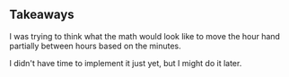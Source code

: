 ## Takeaways

I was trying to think what the math would look like to move the hour hand partially between hours based on the minutes.

I didn't have time to implement it just yet, but I might do it later.